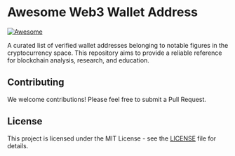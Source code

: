 # Awesome Web3 Wallet Address

[![Awesome](https://awesome.re/badge.svg)](https://awesome.re)

A curated list of verified wallet addresses belonging to notable figures in the cryptocurrency space. This repository aims to provide a reliable reference for blockchain analysis, research, and education.




## Contributing
We welcome contributions! Please feel free to submit a Pull Request.


## License
This project is licensed under the MIT License - see the [LICENSE](LICENSE) file for details.
